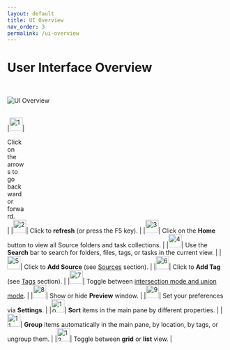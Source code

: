 ```yaml
---
layout: default
title: UI Overview
nav_order: 3
permalink: /ui-overview
---
```


# User Interface Overview
<br/>

![UI Overview](../img/Buttons-Master-v0.8.png)
<br/><br/>

|<img src="../img/Buttons-Master-1.png" alt="1" width="30" />| <div style="width:40px">Click on the arrows to go backward or forward. </div>|
|<img src="../img/Buttons-Master-2.png" alt="2" width="30" />| Click to **refresh** (or press the F5 key). |
|<img src="../img/Buttons-Master-3.png" alt="3" width="30" />| Click on the **Home** button to view all Source folders and task collections. |
|<img src="../img/Buttons-Master-4.png" alt="4" width="30" />| Use the **Search** bar to search for folders, files, tags, or tasks in the current view. |
|<img src="../img/Buttons-Master-5.png" alt="5" width="30" />| Click to **Add Source** (see [Sources](/sources) section). |
|<img src="../img/Buttons-Master-6.png" alt="6" width="30" />| Click to **Add Tag** (see [Tags](/tags/) section). |
|<img src="../img/Buttons-Master-7.png" alt="7" width="30" />| Toggle between [intersection mode and union mode](/tags/intersection-vs-union-mode). |
|<img src="../img/Buttons-Master-8.png" alt="8" width="30" />| Show or hide **Preview** window. |
|<img src="../img/Buttons-Master-9.png" alt="9" width="30" />| Set your preferences via **Settings**. |
|<img src="../img/Buttons-Master-10.png" alt="10" width="30" />| **Sort** items in the main pane by different properties. |
|<img src="../img/Buttons-Master-11.png" alt="11" width="30" />| **Group** items automatically in the main pane, by location, by tags, or ungroup them. |
|<img src="../img/Buttons-Master-12.png" alt="12" width="30" />| Toggle between **grid** or **list** view. |

